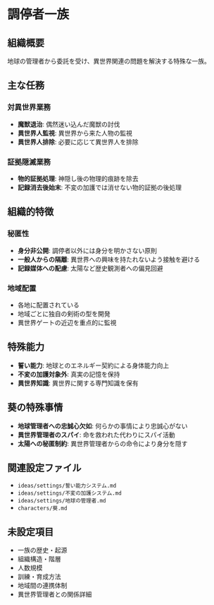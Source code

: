 # 調停者一族

## 組織概要
地球の管理者から委託を受け、異世界関連の問題を解決する特殊な一族。

## 主な任務

### 対異世界業務
- **魔獣退治**: 偶然迷い込んだ魔獣の討伐
- **異世界人監視**: 異世界から来た人物の監視
- **異世界人排除**: 必要に応じて異世界人を排除

### 証拠隠滅業務
- **物的証拠処理**: 神隠し後の物理的痕跡を除去
- **記録消去後始末**: 不変の加護では消せない物的証拠の後処理

## 組織的特徴

### 秘匿性
- **身分非公開**: 調停者以外には身分を明かさない原則
- **一般人からの隔離**: 異世界への興味を持たれないよう接触を避ける
- **記録媒体への配慮**: 太陽など歴史観測者への偏見回避

### 地域配置
- 各地に配置されている
- 地域ごとに独自の剣術の型を開発
- 異世界ゲートの近辺を重点的に監視

## 特殊能力
- **誓い能力**: 地球とのエネルギー契約による身体能力向上
- **不変の加護対象外**: 真実の記憶を保持
- **異世界知識**: 異世界に関する専門知識を保有

## 葵の特殊事情
- **地球管理者への忠誠心欠如**: 何らかの事情により忠誠心がない
- **異世界管理者のスパイ**: 命を救われた代わりにスパイ活動
- **太陽への秘匿制約**: 異世界管理者からの命令により身分を隠す

## 関連設定ファイル
- `ideas/settings/誓い能力システム.md`
- `ideas/settings/不変の加護システム.md`
- `ideas/settings/地球の管理者.md`
- `characters/葵.md`

## 未設定項目
- 一族の歴史・起源
- 組織構造・階層
- 人数規模
- 訓練・育成方法
- 地域間の連携体制
- 異世界管理者との関係詳細